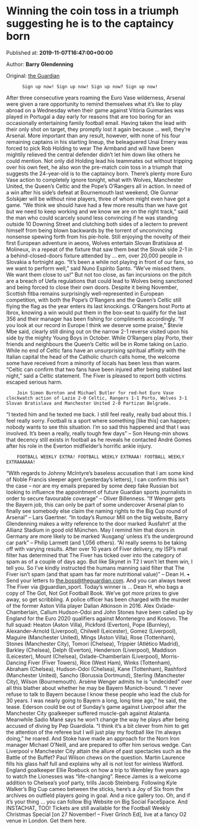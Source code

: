 
# Winning the coin toss in a triumph suggesting he is to the captaincy born

Published at: **2019-11-07T16:47:00+00:00**

Author: **Barry Glendenning**

Original: [the Guardian](https://www.theguardian.com/football/2019/nov/07/winning-the-coin-toss-in-a-triumph-suggesting-he-is-to-the-captaincy-born)


        
          Sign up now! Sign up now! Sign up now? Sign up now!
        
      
After three consecutive years roaming the Euro Vase wilderness, Arsenal were given a rare opportunity to remind themselves what it’s like to play abroad on a Wednesday when their game against Vitória Guimarães was played in Portugal a day early for reasons that are too boring for an occasionally entertaining family football email. Having taken the lead with their only shot on target, they promptly lost it again because … well, they’re Arsenal. More important than any result, however, with none of his four remaining captains in his starting lineup, the beleaguered Unai Emery was forced to pick Rob Holding to wear The Armband and will have been mightily relieved the central defender didn’t let him down like others he could mention. Not only did Holding lead his teammates out without tripping over his own feet, he also won the pre-match coin toss in a triumph that suggests the 24-year-old is to the captaincy born.
There’s plenty more Euro Vase action to completely ignore tonight, what with Wolves, Manchester United, the Queen’s Celtic and the Pope’s O’Rangers all in action. In need of a win after his side’s defeat at Bournemouth last weekend, Ole Gunnar Solskjær will be without nine players, three of whom might even have got a game. “We think we should have had a few more results than we have got but we need to keep working and we know we are on the right track,” said the man who could scarcely sound less convincing if he was standing outside 10 Downing Street and clutching both sides of a lectern to prevent himself from being blown backwards by the torrent of unconvincing nonsense spewing forth from his pie-hole.
Still enjoying the novelty of their first European adventure in aeons, Wolves entertain Slovan Bratislava at Molineux, in a repeat of the fixture that saw them beat the Slovak side 2-1 in a behind-closed-doors fixture attended by … em, over 20,000 people in Slovakia a fortnight ago. “It’s been a while not playing in front of our fans, so we want to perform well,” said Nuno Espírito Santo. “We’ve missed them. We want them close to us!” But not too close, as fan incursions on the pitch are a breach of Uefa regulations that could lead to Wolves being sanctioned and being forced to close their own doors.
Despite it being November, Scottish fitba remains surprisingly well-represented in European competition, with both the Pope’s O’Rangers and the Queen’s Celtic still flying the flag as the year enters its last knockings. O’Rangers host Porto at Ibrox, knowing a win would put them in the box-seat to qualify for the last 356 and their manager has been fishing for compliments accordingly. “If you look at our record in Europe I think we deserve some praise,” $tevie Mbe said, clearly still dining out on the narrow 2-1 reverse visited upon his side by the mighty Young Boys in October.
While O’Rangers play Porto, their friends and neighbours the Queen’s Celtic will be in Rome taking on Lazio. While no end of Celtic fans have an unsurprising spiritual affinity with the Italian capital the head of the Catholic church calls home, the welcome some have received from a minority of locals has been less than warm. “Celtic can confirm that two fans have been injured after being stabbed last night,” said a Celtic statement. The Fiver is pleased to report both victims escaped serious harm.

        Join Simon Burnton and Michael Butler for red-hot Euro Vase clockwatch action of Lazio 2-0 Celtic, Rangers 1-1 Porto, Wolves 3-1 Slovan Bratislava and Manchester United 2-0 Partizan Belgrade.
      
“I texted him and he texted me back. I still feel really, really bad about this. I feel really sorry. Football is a sport where something [like this] can happen; nobody wants to see this situation. I’m so sad this happened and that I was involved. It’s been a really, really tough few days” – Son Heung-min shows that decency still exists in football as he reveals he contacted André Gomes after his role in the Everton midfielder’s horrific ankle injury.

        FOOTBALL WEEKLY EXTRA! FOOTBALL WEEKLY EXTRAAA! FOOTBALL WEEKLY EXTRAAAAAA!
      
“With regards to Johnny McIntyre’s baseless accusation that I am some kind of Noble Francis sleeper agent (yesterday’s letters), I can confirm this isn’t the case – nor are my emails prepared by some deep fake Russian bot looking to influence the appointment of future Guardian sports journalists in order to secure favourable coverage” – Oliver Billenness.
“If Wenger gets the Bayern job, this can only be part of some undercover Arsenal plan to finally see somebody else claim the naming rights to the Big Cup round of Arsenal” – Lars Gaertner.
“In today’s Rumour Mill on the big website, Barry Glendenning makes a witty reference to the door marked ‘Ausfahrt’ at the Allianz Stadium in good old München. May I remind him that doors in Germany are more likely to be marked ‘Ausgang’ unless it’s the underground car park” – Philip Larmett (and 1,056 others).
“AI really seems to be taking off with varying results. After over 10 years of Fiver delivery, my ISP’s mail filter has determined that The Fiver has ticked over into the category of spam as of a couple of days ago. But like Skynet in T2 I won’t let them win, I tell you. So I’ve kindly instructed the humans manning said filter that The Fiver isn’t spam (and that spam has far more nutritional value)” – Dean H.
• Send your letters to the.boss@theguardian.com. And you can always tweet The Fiver via @guardian_sport. Today’s winner is … Dean H, who bags a copy of The Got, Not Got Football Book. We’ve got more prizes to give away, so get scribbling.
A police officer has been charged with the murder of the former Aston Villa player Dalian Atkinson in 2016.
Alex Oxlade-Chamberlain, Callum Hudson-Odoi and John Stones have been called up by England for the Euro 2020 qualifiers against Montenegro and Kosovo. The full squad: Heaton (Aston Villa), Pickford (Everton), Pope (Burnley), Alexander-Arnold (Liverpool), Chilwell (Leicester), Gomez (Liverpool), Maguire (Manchester United), Mings (Aston Villa), Rose (Tottenham), Stones (Manchester City), Tomori (Chelsea), Trippier (Atlético Madrid), Barkley (Chelsea), Delph (Everton), Henderson (Liverpool), Maddison (Leicester), Mount (Chelsea), Oxlade-Chamberlain (Liverpool), Morris-Dancing Fiver (Fiver Towers), Rice (West Ham), Winks (Tottenham), Abraham (Chelsea), Hudson-Odoi (Chelsea), Kane (Tottenham), Rashford (Manchester United), Sancho (Borussia Dortmund), Sterling (Manchester City), Wilson (Bournemouth).
Arsène Wenger admits he is “undecided” over all this blather about whether he may be Bayern Munich-bound. “I never refuse to talk to Bayern because I know these people who lead the club for 30 years. I was nearly going to Bayern a long, long time ago,” he said, the tease.
Ederson could be out of Sunday’s game against Liverpool after the Manchester City goalkeeper suffered muscle-gah against Atalanta. Meanwhile Sadio Mané says he won’t change the way he plays after being accused of diving by Pep Guardiola. “I think it’s a bit clever from him to get the attention of the referee but I will just play my football like I’m always doing,” he roared.
And Stoke have made an approach for the Norn Iron manager Michael O’Neill, and are prepared to offer him serious wedge.
Can Liverpool v Manchester City attain the allure of past spectacles such as the Battle of the Buffet? Paul Wilson chews on the question.
Martin Laurence fills his glass half full and explains why all is not lost for winless Watford.
England goalkeeper Ellie Roebuck on how a trip to Wembley five years ago to watch the Lionesses was “life-changing”.
Reece James is a welcome addition to Chelsea’s yoof party, trills Jacob Steinberg.
Following Kyle Walker’s Big Cup cameo between the sticks, here’s a Joy of Six from the archives on outfield players going in goal. And a nice gallery too.
Oh, and if it’s your thing … you can follow Big Website on Big Social FaceSpace. And INSTACHAT, TOO!
Tickets are still available for the Football Weekly Christmas Special [on 27 November! – Fiver Grinch Ed], live at a fancy O2 venue in London. Get them here.

